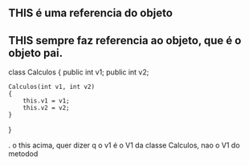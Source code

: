 ## THIS é uma referencia do objeto
## THIS sempre faz referencia ao objeto, que é o objeto pai.

class Calculos
{
    public int v1;
    public int v2;

    Calculos(int v1, int v2)
    {
        this.v1 = v1;
        this.v2 = v2;
    }
}

. o this acima, quer dizer q o v1 é o V1 da classe Calculos, nao o V1 do metodod